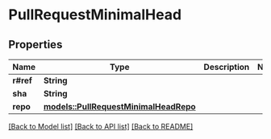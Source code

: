 # PullRequestMinimalHead

## Properties

Name | Type | Description | Notes
------------ | ------------- | ------------- | -------------
**r#ref** | **String** |  | 
**sha** | **String** |  | 
**repo** | [**models::PullRequestMinimalHeadRepo**](pull_request_minimal_head_repo.md) |  | 

[[Back to Model list]](../README.md#documentation-for-models) [[Back to API list]](../README.md#documentation-for-api-endpoints) [[Back to README]](../README.md)


